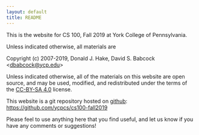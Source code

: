 ```yaml
---
layout: default
title: README
---
```


This is the website for CS 100, Fall 2019 at York College of
Pennsylvania.

Unless indicated otherwise, all materials are

Copyright (c) 2007-2019, Donald J. Hake, David S. Babcock &lt;<dbabcock@ycp.edu>&gt;

Unless indicated otherwise, all of the materials on this website
are open source, and may be used, modified, and redistributed
under the terms of the [CC-BY-SA 4.0](http://creativecommons.org/licenses/by-sa/4.0/) license.

This website is a git repository hosted on [github](https://github.com): <https://github.com/ycpcs/cs100-fall2019>

Please feel to use anything here that you find useful,
and let us know if you have any comments or suggestions!
